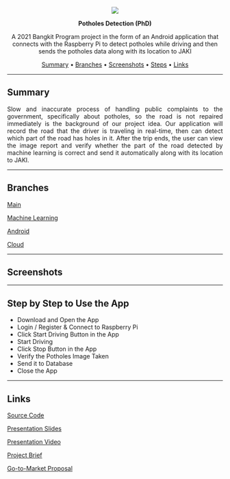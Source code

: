 
<p align="center">
  <img src="https://cdn.discordapp.com/attachments/845528113614290948/845587280034660385/PhD_2.png" />
</p>

<p align="center"><b>Potholes Detection (PhD)</b></p>

<p align="center">
A 2021 Bangkit Program project in the form of an Android application that connects with the Raspberry Pi to detect potholes while driving and then sends the potholes data along with its location to JAKI
</p>

<p align="center">
<a href="https://github.com/Ivan-Widjanarko/Potholes-Detection-PhD-/blob/main/README.md#summary">Summary</a> • <a href="https://github.com/Ivan-Widjanarko/Potholes-Detection-PhD-/blob/main/README.md#branches">Branches</a> • <a href="https://github.com/Ivan-Widjanarko/Potholes-Detection-PhD-/blob/main/README.md#screenshots">Screenshots</a> • <a href="https://github.com/Ivan-Widjanarko/Potholes-Detection-PhD-/blob/main/README.md#step-by-step-to-use-the-app">Steps</a> • <a href="https://github.com/Ivan-Widjanarko/Potholes-Detection-PhD-/blob/main/README.md#links">Links</a>
  </p>

<hr>

## Summary

<p align="justify"> Slow and inaccurate process of handling public complaints to the government, specifically about potholes, so the road is not repaired immediately is the background of our project idea. Our application will record the road that the driver is traveling in real-time, then can detect which part of the road has holes in it. After the trip ends, the user can view the image report and verify whether the part of the road detected by machine learning is correct and send it automatically along with its location to JAKI. </p>

<hr>

## Branches

<p><a href="https://github.com/Ivan-Widjanarko/Potholes-Detection-PhD-">Main</a></p>
<p><a href="https://github.com/Ivan-Widjanarko/Potholes-Detection-PhD-/tree/Machine-Learning">Machine Learning</a></p>
<p><a href="https://github.com/Ivan-Widjanarko/Potholes-Detection-PhD-/tree/Android">Android</a></p>
<p><a href="https://github.com/Ivan-Widjanarko/Potholes-Detection-PhD-/tree/cloud-computing">Cloud</a></p>

<hr>

## Screenshots

<hr>

## Step by Step to Use the App
<ul>
  <li>Download and Open the App</li>
  <li>Login / Register & Connect to Raspberry Pi</li>
  <li>Click Start Driving Button in the App</li>
  <li>Start Driving</li>
  <li>Click Stop Button in the App</li>
  <li>Verify the Potholes Image Taken</li>
  <li>Send it to Database</li>
  <li>Close the App</li>
</ul>

<hr>

## Links

<p><a href="http://bit.ly/phd_source-code">Source Code</a></p>
<p><a href="http://bit.ly/phd_slides">Presentation Slides</a></p>
<p><a href="http://bit.ly/phd_video">Presentation Video</a></p>
<p><a href="http://bit.ly/phd_project-brief">Project Brief</a></p>
<p><a href="http://bit.ly/phd_go-to-market-proposal">Go-to-Market Proposal</a></p>
